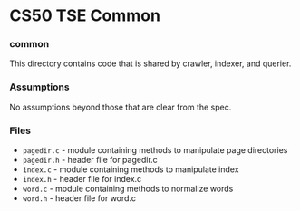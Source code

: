 # CS50 TSE Common

### common

This directory contains code that is shared by crawler, indexer, and querier.

### Assumptions

No assumptions beyond those that are clear from the spec.

### Files

* `pagedir.c` - module containing methods to manipulate page directories
* `pagedir.h` - header file for pagedir.c
* `index.c` - module containing methods to manipulate index
* `index.h` - header file for index.c
* `word.c` - module containing methods to normalize words
* `word.h` - header file for word.c